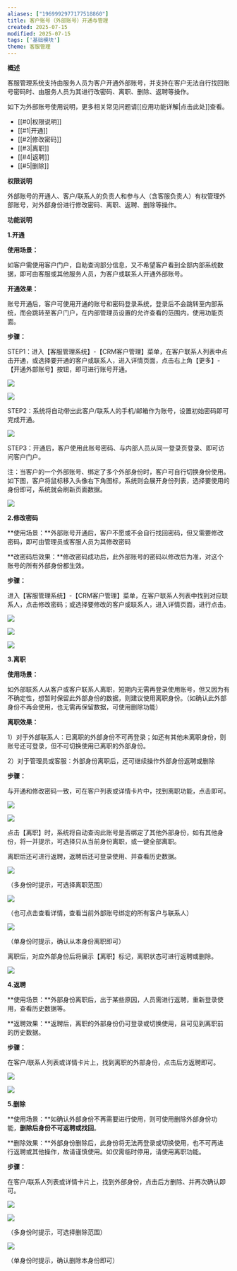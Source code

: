 ```yaml
---
aliases: ["1969992977177518860"]
title: 客户账号（外部账号）开通与管理
created: 2025-07-15
modified: 2025-07-15
tags: ['基础模块']
theme: 客服管理
---
```


**概述**

客服管理系统支持由服务人员为客户开通外部账号，并支持在客户无法自行找回账号密码时、由服务人员为其进行改密码、离职、删除、返聘等操作。

如下为外部账号使用说明，更多相关常见问题请[[应用功能详解|点击此处]]查看。

- [[#0|权限说明]]
- [[#1|开通]]
- [[#2|修改密码]]
- [[#3|离职]]
- [[#4|返聘]]
- [[#5|删除]]

**权限说明**

外部账号的开通人、客户/联系人的负责人和参与人（含客服负责人）有权管理外部账号，对外部身份进行修改密码、离职、返聘、删除等操作。

**功能说明**

**1.开通**

**使用场景：**

如客户需使用客户门户，自助查询部分信息，又不希望客户看到全部内部系统数据，即可由客服或其他服务人员，为客户或联系人开通外部账号。

**开通效果：**

账号开通后，客户可使用开通的账号和密码登录系统，登录后不会跳转至内部系统，而会跳转至客户门户，在内部管理员设置的允许查看的范围内，使用功能页面。

**步骤：**

STEP1：进入【客服管理系统】-【CRM客户管理】菜单，在客户联系人列表中点击开通，或选择要开通的客户或联系人，进入详情页面，点击右上角【更多】-【开通外部账号】按钮，即可进行账号开通。

![](038db0aa62f4581fe7cd958e4753aeb6.jpg)

![](4a93717568b995b54e1e1a7ef228b12b.jpg)

STEP2：系统将自动带出此客户/联系人的手机/邮箱作为账号，设置初始密码即可完成开通。

![](d1a9dff3718d9bcb9cea4d78ffe25232.jpg)

STEP3：开通后，客户使用此账号密码、与内部人员从同一登录页登录、即可访问客户门户。

注：当客户的一个外部账号、绑定了多个外部身份时，客户可自行切换身份使用。如下图，客户将鼠标移入头像右下角图标，系统则会展开身份列表，选择要使用的身份即可，系统就会刷新页面数据。

**![](af98eee4b3e44f807ddd4198c5b2d435.jpg)**

**2.修改密码**

**使用场景：**外部账号开通后，客户不愿或不会自行找回密码，但又需要修改密码，即可由管理员或客服人员为其修改密码

**改密码后效果：**修改密码成功后，此外部账号的密码以修改后为准，对这个账号的所有外部身份都生效。

**步骤：**

进入【客服管理系统】-【CRM客户管理】菜单，在客户联系人列表中找到对应联系人，点击修改密码；或选择要修改的客户或联系人，进入详情页面，进行点击。

![](1af034f89d6ff281b726059a5ecd0b33.jpg)

![](75377b47dd2a8e954fac63c326b80f50.jpg)

![](09e629c5f3a4636e83d4e61813d4bf69.jpg)

**3.离职**

**使用场景：**

如外部联系人从客户或客户联系人离职，短期内无需再登录使用账号，但又因为有不确定性，想暂时保留此外部身份的数据，则建议使用离职身份。（如确认此外部身份不再会使用，也无需再保留数据，可使用删除功能）

**离职效果：**

1）对于外部联系人：已离职的外部身份不可再登录；如还有其他未离职身份，则账号还可登录，但不可切换使用已离职的外部身份。

2）对于管理员或客服：外部身份离职后，还可继续操作外部身份返聘或删除

**步骤：**

与开通和修改密码一致，可在客户列表或详情卡片中，找到离职功能，点击即可。

![](9fd421a673f33cf77b983f1b31941c66.jpg)

![](41f9597a7b10fd1a65ade60338507c7d.jpg)

点击【离职】时，系统将自动查询此账号是否绑定了其他外部身份，如有其他身份，将一并提示，可选择只从当前身份离职，或一键全部离职。

离职后还可进行返聘，返聘后还可登录使用、并查看历史数据。

![](ea48bdeb970d7e07fa7d352407316277.jpg)

（多身份时提示，可选择离职范围）

![](e3a95bc019ef701da3c5ea75be92e4ee.jpg)

（也可点击查看详情，查看当前外部账号绑定的所有客户与联系人）

![](7b047870780d9f9535b27b7426377987.jpg)

（单身份时提示，确认从本身份离职即可）

离职后，对应外部身份后将展示【离职】标记，离职状态可进行返聘或删除。

![](8c45a87b698bb9ee54437ecae3bb1718.jpg)

**4.返聘**

**使用场景：**外部身份离职后，出于某些原因，人员需进行返聘，重新登录使用，查看历史数据等。

**返聘效果：**返聘后，离职的外部身份仍可登录或切换使用，且可见到离职前的历史数据。

**步骤：**

在客户/联系人列表或详情卡片上，找到离职的外部身份，点击后方返聘即可。

![](33a4504e8f631989423a14f074bb6ffd.jpg)

![](c27ba0c8072fc28fbb05dccff92b8439.jpg)

**5.删除**

**使用场景：**如确认外部身份不再需要进行使用，则可使用删除外部身份功能，**删除后身份不可返聘或找回**。

**删除效果：**外部身份删除后，此身份将无法再登录或切换使用，也不可再进行返聘或其他操作，故请谨慎使用。如仅需临时停用，请使用离职功能。

**步骤：**

在客户/联系人列表或详情卡片上，找到外部身份，点击后方删除、并再次确认即可。

![](3b1bdeb8d14b7027ebbdb36902291d9c.jpg)

![](d8527e4ba2ecfa0290a386574ab5d28b.jpg)

（多身份时提示，可选择删除范围）

![](35223b6e02316ad08ad585e00c5c695e.jpg)

（单身份时提示，确认删除本身份即可）